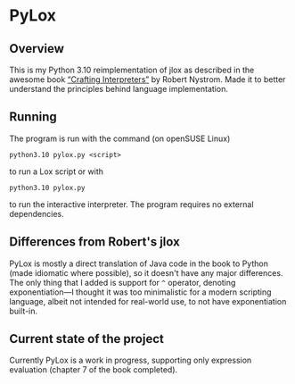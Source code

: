 # PyLox

## Overview

This is my Python 3.10 reimplementation of jlox as described in the awesome book [“Crafting Interpreters”](https://craftinginterpreters.com/) by Robert Nystrom. Made it to better understand the principles behind language implementation.

## Running

The program is run with the command (on openSUSE Linux)

    python3.10 pylox.py <script>

to run a Lox script or with

    python3.10 pylox.py

to run the interactive interpreter. The program requires no external dependencies.

## Differences from Robert's jlox

PyLox is mostly a direct translation of Java code in the book to Python (made idiomatic where possible), so it doesn't have any major differences. The only thing that I added is support for `^` operator, denoting exponentiation—I thought it was too minimalistic for a modern scripting language, albeit not intended for real-world use, to not have exponentiation built-in.

## Current state of the project

Currently PyLox is a work in progress, supporting only expression evaluation (chapter 7 of the book completed).
